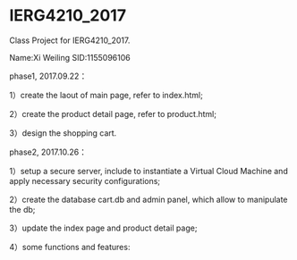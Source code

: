 # IERG4210_2017
Class Project for IERG4210_2017.

Name:Xi Weiling 
SID:1155096106


phase1, 2017.09.22：

1）create the laout of main page, refer to index.html;

2）create the product detail page, refer to product.html;

3）design the shopping cart.



phase2, 2017.10.26：

1）setup a secure server, include to instantiate a Virtual Cloud Machine and apply necessary security configurations;

2）create the database cart.db and admin panel, which allow to manipulate the db;

3）update the index page and product detail page;

4）some functions and features:


